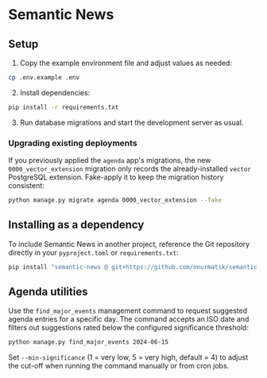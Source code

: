 # Semantic News

## Setup

1. Copy the example environment file and adjust values as needed:

```bash
cp .env.example .env
```

2. Install dependencies:

```bash
pip install -r requirements.txt
```

3. Run database migrations and start the development server as usual.

### Upgrading existing deployments

If you previously applied the `agenda` app's migrations, the new
`0000_vector_extension` migration only records the already-installed
`vector` PostgreSQL extension. Fake-apply it to keep the migration history
consistent:

```bash
python manage.py migrate agenda 0000_vector_extension --fake
```

## Installing as a dependency

To include Semantic News in another project, reference the Git repository directly in your `pyproject.toml` or `requirements.txt`:

```bash
pip install "semantic-news @ git+https://github.com/onurmatik/semantic-news.git@main"
```

## Agenda utilities

Use the `find_major_events` management command to request suggested agenda entries for a specific day. The command accepts an ISO date and filters out suggestions rated below the configured significance threshold:

```bash
python manage.py find_major_events 2024-06-15
```

Set `--min-significance` (1 = very low, 5 = very high, default = 4) to adjust the cut-off when running the command manually or from cron jobs.
